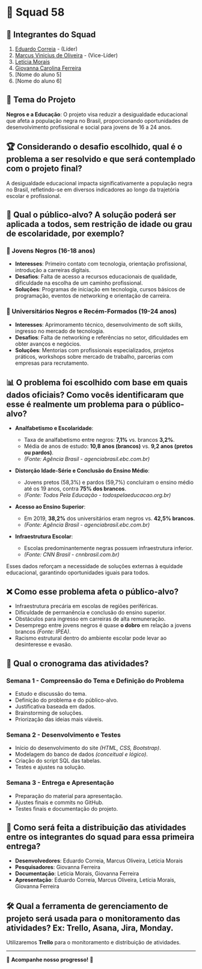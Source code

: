 # 📌 Squad 58

## 👥 Integrantes do Squad

1. [Eduardo Correia](https://github.com/NzkYZY) - (Líder)
2. [Marcus Vinicius de Oliveira](https://github.com/Vinny-Oliver) - (Vice-Líder)
3. [Letícia Morais](https://github.com/LeleCastanheira)
4. [Giovanna Carolina Ferreira](https://github.com/Giovanna-05)
5. [Nome do aluno 5]
6. [Nome do aluno 6]

## 🎯 Tema do Projeto

**Negros e a Educação**: O projeto visa reduzir a desigualdade educacional que afeta a população negra no Brasil, proporcionando oportunidades de desenvolvimento profissional e social para jovens de 16 a 24 anos.

## 🏆 Considerando o desafio escolhido, qual é o problema a ser resolvido e que será contemplado com o projeto final?

A desigualdade educacional impacta significativamente a população negra no Brasil, refletindo-se em diversos indicadores ao longo da trajetória escolar e profissional.

## 🎯 Qual o público-alvo? A solução poderá ser aplicada a todos, sem restrição de idade ou grau de escolaridade, por exemplo? 

### 📌 Jovens Negros (16-18 anos)
- **Interesses**: Primeiro contato com tecnologia, orientação profissional, introdução a carreiras digitais.
- **Desafios**: Falta de acesso a recursos educacionais de qualidade, dificuldade na escolha de um caminho profissional.
- **Soluções**: Programas de iniciação em tecnologia, cursos básicos de programação, eventos de networking e orientação de carreira.

### 📌 Universitários Negros e Recém-Formados (19-24 anos)
- **Interesses**: Aprimoramento técnico, desenvolvimento de soft skills, ingresso no mercado de tecnologia.
- **Desafios**: Falta de networking e referências no setor, dificuldades em obter avanços e negócios.
- **Soluções**: Mentorias com profissionais especializados, projetos práticos, workshops sobre mercado de trabalho, parcerias com empresas para recrutamento.

## 📊 O problema foi escolhido com base em quais dados oficiais? Como vocês identificaram que esse é realmente um problema para o público-alvo? 

- **Analfabetismo e Escolaridade**:
  - Taxa de analfabetismo entre negros: **7,1%** vs. brancos **3,2%**.
  - Média de anos de estudo: **10,8 anos (brancos)** vs. **9,2 anos (pretos ou pardos)**.
  - *(Fonte: Agência Brasil - agenciabrasil.ebc.com.br)*

- **Distorção Idade-Série e Conclusão do Ensino Médio**:
  - Jovens pretos (58,3%) e pardos (59,7%) concluíram o ensino médio até os 19 anos, contra **75% dos brancos**.
  - *(Fonte: Todos Pela Educação - todospelaeducacao.org.br)*

- **Acesso ao Ensino Superior**:
  - Em 2019, **38,2%** dos universitários eram negros vs. **42,5% brancos**.
  - *(Fonte: Agência Brasil - agenciabrasil.ebc.com.br)*

- **Infraestrutura Escolar**:
  - Escolas predominantemente negras possuem infraestrutura inferior.
  - *(Fonte: CNN Brasil - cnnbrasil.com.br)*

Esses dados reforçam a necessidade de soluções externas à equidade educacional, garantindo oportunidades iguais para todos.

## ❌ Como esse problema afeta o público-alvo?

- Infraestrutura precária em escolas de regiões periféricas.
- Dificuldade de permanência e conclusão do ensino superior.
- Obstáculos para ingresso em carreiras de alta remuneração.
- Desemprego entre jovens negros é quase **o dobro** em relação a jovens brancos *(Fonte: IPEA)*.
- Racismo estrutural dentro do ambiente escolar pode levar ao desinteresse e evasão.

## 📅 Qual o cronograma das atividades?  

### Semana 1 - Compreensão do Tema e Definição do Problema
- Estudo e discussão do tema.
- Definição do problema e do público-alvo.
- Justificativa baseada em dados.
- Brainstorming de soluções.
- Priorização das ideias mais viáveis.

### Semana 2 - Desenvolvimento e Testes
- Início do desenvolvimento do site *(HTML, CSS, Bootstrap)*.
- Modelagem do banco de dados *(conceitual e lógico)*.
- Criação do script SQL das tabelas.
- Testes e ajustes na solução.

### Semana 3 - Entrega e Apresentação
- Preparação do material para apresentação.
- Ajustes finais e commits no GitHub.
- Testes finais e documentação do projeto.

## 📌 Como será feita a distribuição das atividades entre os integrantes do squad para essa primeira entrega? 

- **Desenvolvedores**: Eduardo Correia, Marcus Oliveira, Letícia Morais
- **Pesquisadores**: Giovanna Ferreira
- **Documentação**: Letícia Morais, Giovanna Ferreira
- **Apresentação**: Eduardo Correia, Marcus Oliveira, Letícia Morais, Giovanna Ferreira

## 🛠️ Qual a ferramenta de gerenciamento de projeto será usada para o monitoramento das atividades? Ex: Trello, Asana, Jira, Monday.

Utilizaremos **Trello** para o monitoramento e distribuição de atividades.

---

📌 **Acompanhe nosso progresso!** 🚀

